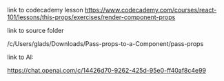 
link to codecademy lesson
https://www.codecademy.com/courses/react-101/lessons/this-props/exercises/render-component-props

link to source folder

/c/Users/glads/Downloads/Pass-props-to-a-Component/pass-props

link to AI:

https://chat.openai.com/c/14426d70-9262-425d-95e0-ff40af8c4e99



